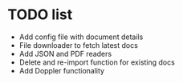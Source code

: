 # TODO list

- Add config file with document details
- File downloader to fetch latest docs
- Add JSON and PDF readers
- Delete and re-import function for existing docs
- Add Doppler functionality
